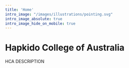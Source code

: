 ```yaml
---
title: 'Home'
intro_image: "/images/illustrations/pointing.svg"
intro_image_absolute: true
intro_image_hide_on_mobile: true
---
```


# Hapkido College of Australia

HCA DESCRIPTION
